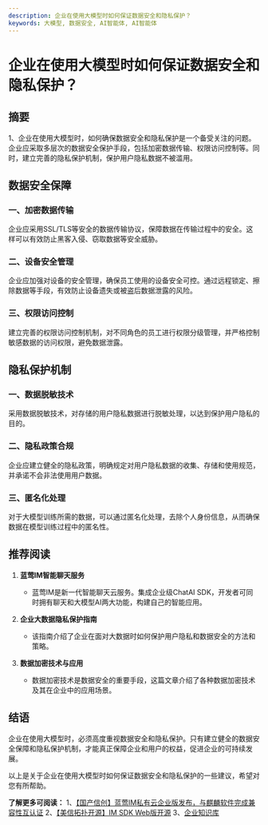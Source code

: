 ```yaml
---
description: 企业在使用大模型时如何保证数据安全和隐私保护？
keywords: 大模型, 数据安全, AI智能体, AI智能体
---
```

# 企业在使用大模型时如何保证数据安全和隐私保护？

## 摘要

1、企业在使用大模型时，如何确保数据安全和隐私保护是一个备受关注的问题。企业应采取多层次的数据安全保护手段，包括加密数据传输、权限访问控制等。同时，建立完善的隐私保护机制，保护用户隐私数据不被滥用。

## 数据安全保障

### 一、加密数据传输

企业应采用SSL/TLS等安全的数据传输协议，保障数据在传输过程中的安全。这样可以有效防止黑客入侵、窃取数据等安全威胁。

### 二、设备安全管理

企业应加强对设备的安全管理，确保员工使用的设备安全可控。通过远程锁定、擦除数据等手段，有效防止设备遗失或被盗后数据泄露的风险。

### 三、权限访问控制

建立完善的权限访问控制机制，对不同角色的员工进行权限分级管理，并严格控制敏感数据的访问权限，避免数据泄露。

## 隐私保护机制

### 一、数据脱敏技术

采用数据脱敏技术，对存储的用户隐私数据进行脱敏处理，以达到保护用户隐私的目的。

### 二、隐私政策合规

企业应建立健全的隐私政策，明确规定对用户隐私数据的收集、存储和使用规范，并承诺不会非法使用用户数据。

### 三、匿名化处理

对于大模型训练所需的数据，可以通过匿名化处理，去除个人身份信息，从而确保数据在模型训练过程中的匿名性。

## 推荐阅读

1. **蓝莺IM智能聊天服务**
    - 蓝莺IM是新一代智能聊天云服务。集成企业级ChatAI SDK，开发者可同时拥有聊天和大模型AI两大功能，构建自己的智能应用。

2. **企业大数据隐私保护指南**
    - 该指南介绍了企业在面对大数据时如何保护用户隐私和数据安全的方法和策略。

3. **数据加密技术与应用**
    - 数据加密技术是数据安全的重要手段，这篇文章介绍了各种数据加密技术及其在企业中的应用场景。

## 结语

企业在使用大模型时，必须高度重视数据安全和隐私保护。只有建立健全的数据安全保障和隐私保护机制，才能真正保障企业和用户的权益，促进企业的可持续发展。

以上是关于企业在使用大模型时如何保证数据安全和隐私保护的一些建议，希望对您有所帮助。

**了解更多可阅读：**
1、[【国产信创】蓝莺IM私有云企业版发布，与麒麟软件完成兼容性互认证](https://www.lanyingim.com/articles/product-and-technologies/lanying-im-private-cloud-enterprise-edition-published-and-kylin-os-neocertify.html)
2、[【美信拓扑开源】IM SDK Web版开源](https://www.lanyingim.com/articles/product-and-technologies/maximtop-open-source-im-sdk-web-version.html)
3、[企业知识库](https://www.lanyingim.com/articles/product-and-technologies/It-is-time-to-make-LLM-learn-enterprise-knowledge.html)